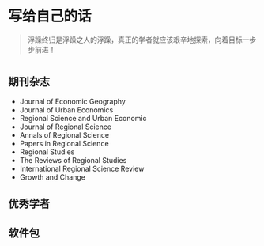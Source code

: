 # 写给自己的话
> 浮躁终归是浮躁之人的浮躁，真正的学者就应该艰辛地探索，向着目标一步步前进！

# 

## 期刊杂志

- Journal of Economic Geography
- Journal of Urban Economics
- Regional Science and Urban Economic
- Journal of Regional Science
- Annals of Regional Science
- Papers in Regional Science
- Regional Studies
- The Reviews of Regional Studies
- International Regional Science Review
- Growth and Change

## 优秀学者




## 软件包
